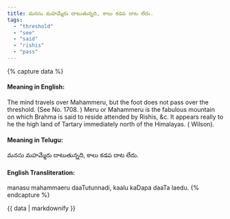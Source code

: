 ```yaml
---
title: మనసు మహమ్మేరు దాటుతున్నది, కాలు కడప దాట లేదు.
tags:
  - "threshold"
  - "see"
  - "said"
  - "rishis"
  - "pass"
---
```


{% capture data %}
#### Meaning in English:
The mind travels over Mahammeru, but the foot does not pass over the threshold.
(See No. 1708. )
Meru or Mahammeru is the fabulous mountain on which Brahma is said to reside attended by Rishis, &c. It appears really to he the high land of Tartary immediately north of the Himalayas. ( Wilson).

#### Meaning in Telugu:
మనసు మహమ్మేరు దాటుతున్నది, కాలు కడప దాట లేదు.

#### English Transliteration:
manasu mahammaeru daaTutunnadi, kaalu kaDapa daaTa laedu.
{% endcapture %}

{{ data | markdownify }}


